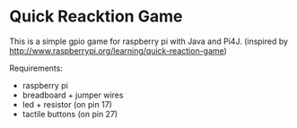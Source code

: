 Quick Reacktion Game
===

This is a simple gpio game for raspberry pi with Java and Pi4J. (inspired by http://www.raspberrypi.org/learning/quick-reaction-game)

Requirements: 
* raspberry pi 
* breadboard + jumper wires
* led + resistor (on pin 17)
* tactile buttons (on pin 27)
